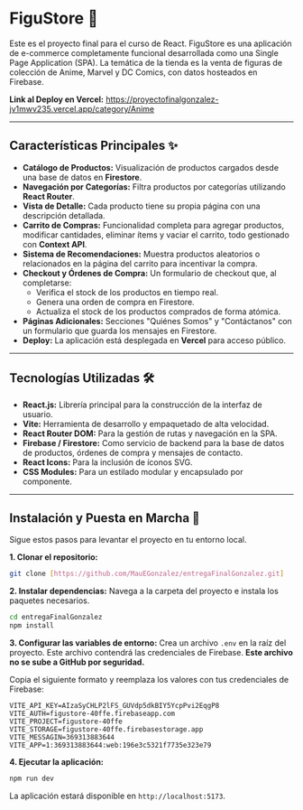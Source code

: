 # FiguStore  🏪

Este es el proyecto final para el curso de React. FiguStore es una aplicación de e-commerce completamente funcional desarrollada como una Single Page Application (SPA). La temática de la tienda es la venta de figuras de colección de Anime, Marvel y DC Comics, con datos hosteados en Firebase.

**Link al Deploy en Vercel:** https://proyectofinalgonzalez-jv1mwv235.vercel.app/category/Anime

---

## Características Principales ✨

* **Catálogo de Productos:** Visualización de productos cargados desde una base de datos en **Firestore**.
* **Navegación por Categorías:** Filtra productos por categorías utilizando **React Router**.
* **Vista de Detalle:** Cada producto tiene su propia página con una descripción detallada.
* **Carrito de Compras:** Funcionalidad completa para agregar productos, modificar cantidades, eliminar ítems y vaciar el carrito, todo gestionado con **Context API**.
* **Sistema de Recomendaciones:** Muestra productos aleatorios o relacionados en la página del carrito para incentivar la compra.
* **Checkout y Órdenes de Compra:** Un formulario de checkout que, al completarse:
    * Verifica el stock de los productos en tiempo real.
    * Genera una orden de compra en Firestore.
    * Actualiza el stock de los productos comprados de forma atómica.
* **Páginas Adicionales:** Secciones "Quiénes Somos" y "Contáctanos" con un formulario que guarda los mensajes en Firestore.
* **Deploy:** La aplicación está desplegada en **Vercel** para acceso público.

---

## Tecnologías Utilizadas 🛠️

* **React.js:** Librería principal para la construcción de la interfaz de usuario.
* **Vite:** Herramienta de desarrollo y empaquetado de alta velocidad.
* **React Router DOM:** Para la gestión de rutas y navegación en la SPA.
* **Firebase / Firestore:** Como servicio de backend para la base de datos de productos, órdenes de compra y mensajes de contacto.
* **React Icons:** Para la inclusión de íconos SVG.
* **CSS Modules:** Para un estilado modular y encapsulado por componente.

---

## Instalación y Puesta en Marcha 🚀

Sigue estos pasos para levantar el proyecto en tu entorno local.

**1. Clonar el repositorio:**
```bash
git clone [https://github.com/MauEGonzalez/entregaFinalGonzalez.git]
```

**2. Instalar dependencias:**
Navega a la carpeta del proyecto e instala los paquetes necesarios.
```bash
cd entregaFinalGonzalez
npm install
```

**3. Configurar las variables de entorno:**
Crea un archivo `.env` en la raíz del proyecto. Este archivo contendrá las credenciales de Firebase. **Este archivo no se sube a GitHub por seguridad.**

Copia el siguiente formato y reemplaza los valores con tus credenciales de Firebase:
```
VITE_API_KEY=AIzaSyCHLP2lFS_GUVdp5dkBIY5YcpPvi2EqgP8
VITE_AUTH=figustore-40ffe.firebaseapp.com
VITE_PROJECT=figustore-40ffe
VITE_STORAGE=figustore-40ffe.firebasestorage.app
VITE_MESSAGIN=369313883644
VITE_APP=1:369313883644:web:196e3c5321f7735e323e79

```

**4. Ejecutar la aplicación:**
```bash
npm run dev
```
La aplicación estará disponible en `http://localhost:5173`.